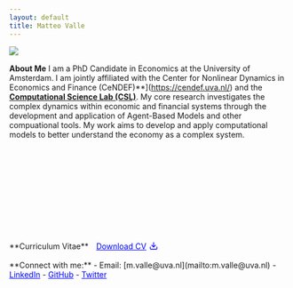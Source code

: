 ```yaml
---
layout: default
title: Matteo Valle
---
```


<img src="{{ site.baseurl }}/assets/images/profile2.png" align="left" style="max-width: 30%; height: auto; margin-right: 15px;"/>

<br/>

**About Me**
I am a PhD Candidate in Economics at the University of Amsterdam.
I am jointly affiliated with the Center for Nonlinear Dynamics in Economics and Finance (CeNDEF)**](https://cendef.uva.nl/) and the [**Computational Science Lab (CSL)**](https://uva.computationalscience.nl/).
My core research investigates the complex dynamics within economic and financial systems through the development and application of Agent-Based Models and other compuational tools.
My work aims to develop and apply computational models to better understand the economy as a complex system.

<br/>
<br/>
<br/>
<br/>
<br/>
<br/>
<br/>
<br/>
<br/>
<br/>
**Curriculum Vitae** <a href="{{ site.baseurl }}/assets/cv/Matteo_Valle_CV_mar24.pdf" style="color:blue; display:inline-flex; align-items:center; margin-left:10px;"><span style="margin-right:5px;">Download CV</span><svg xmlns="http://www.w3.org/2000/svg" width="16" height="16" viewBox="0 0 24 24" fill="none" stroke="currentColor" stroke-width="2" stroke-linecap="round" stroke-linejoin="round"><path d="M21 15v4a2 2 0 0 1-2 2H5a2 2 0 0 1-2-2v-4"></path><polyline points="7 10 12 15 17 10"></polyline><line x1="12" y1="15" x2="12" y2="3"></line></svg></a>

<br/>
<br/>
**Connect with me:**
- <a> Email: [m.valle@uva.nl](mailto:m.valle@uva.nl)</a>
- <a href="https://www.linkedin.com/in/matteovallemv" style="color:blue;">LinkedIn</a>
- <a href="https://github.com/vallematteo" style="color:blue;">GitHub</a>
- <a href="https://x.com/mttvalle" style="color:blue;">Twitter</a>
